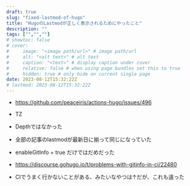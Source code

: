 ```yaml
---
draft: true
slug: "fixed-lastmod-of-hugo"
title: "HugoのLastmodが正しく表示されるためにやったこと"
description: ""
tags: ["","",""]
# showtoc: false
# cover:
#     image: "<image path/url>" # image path/url
#     alt: "<alt text>" # alt text
#     caption: "<text>" # display caption under cover
#     relative: false # when using page bundles set this to true
#     hidden: true # only hide on current single page
date: 2023-08-12T15:32:22Z
# lastmod: 2023-08-12T15:32:22Z
---
```


- https://github.com/peaceiris/actions-hugo/issues/496
- TZ

- Depthではなかった
- 全部の記事のlastmodが最新日に揃って同じになっていた
- enableGitInfo = true だけではだめだった
- https://discourse.gohugo.io/t/problems-with-gitinfo-in-ci/22480
- CIでうまく行かないことがある、みたいなやつは↑だが、これも違った

